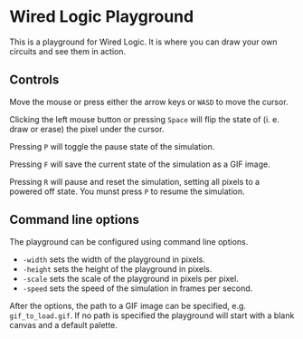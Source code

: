 Wired Logic Playground
======================
This is a playground for Wired Logic. It is where you can draw your own circuits and see them in action.

Controls
--------
Move the mouse or press either the arrow keys or `WASD` to move the cursor.

Clicking the left mouse button or pressing `Space` will flip the state of (i. e. draw or erase) the pixel under the cursor. 

Pressing `P` will toggle the pause state of the simulation.

Pressing `F` will save the current state of the simulation as a GIF image.

Pressing `R` will pause and reset the simulation, setting all pixels to a powered off state. You munst press `P` to resume the simulation.

Command line options
--------------------
The playground can be configured using command line options.
- `-width` sets the width of the playground in pixels.
- `-height` sets the height of the playground in pixels.
- `-scale` sets the scale of the playground in pixels per pixel.
- `-speed` sets the speed of the simulation in frames per second.

After the options, the path to a GIF image can be specified, e.g. `gif_to_load.gif`. If no path is specified the playground will start with a blank canvas and a default palette.